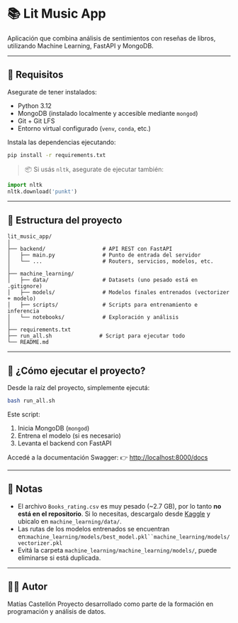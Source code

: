 # 📚 Lit Music App

Aplicación que combina análisis de sentimientos con reseñas de libros, utilizando Machine Learning, FastAPI y MongoDB.

---

## 🧠 Requisitos

Asegurate de tener instalados:

- Python 3.12
- MongoDB (instalado localmente y accesible mediante `mongod`)
- Git + Git LFS
- Entorno virtual configurado (`venv`, `conda`, etc.)

Instala las dependencias ejecutando:

```bash
pip install -r requirements.txt
```

> 📦 Si usás `nltk`, asegurate de ejecutar también:

```python
import nltk
nltk.download('punkt')
```

---

## 📁 Estructura del proyecto

```
lit_music_app/
│
├── backend/                  # API REST con FastAPI
│   ├── main.py               # Punto de entrada del servidor
│   └── ...                   # Routers, servicios, modelos, etc.
│
├── machine_learning/
│   ├── data/                 # Datasets (uno pesado está en .gitignore)
│   ├── models/               # Modelos finales entrenados (vectorizer + modelo)
│   ├── scripts/              # Scripts para entrenamiento e inferencia
│   └── notebooks/            # Exploración y análisis
│
├── requirements.txt
├── run_all.sh               # Script para ejecutar todo
└── README.md
```

---

## 🚀 ¿Cómo ejecutar el proyecto?

Desde la raíz del proyecto, simplemente ejecutá:

```bash
bash run_all.sh
```

Este script:

1. Inicia MongoDB (`mongod`)
2. Entrena el modelo (si es necesario)
3. Levanta el backend con FastAPI

Accedé a la documentación Swagger:
👉 [http://localhost:8000/docs](http://localhost:8000/docs)

---

## 📝 Notas

- El archivo `Books_rating.csv` es muy pesado (~2.7 GB), por lo tanto **no está en el repositorio**. Si lo necesitas, descargalo desde [Kaggle](https://www.kaggle.com/datasets/mohamedbakhet/amazon-books-reviews) y ubicalo en `machine_learning/data/`.
- Las rutas de los modelos entrenados se encuentran en:`machine_learning/models/best_model.pkl``machine_learning/models/vectorizer.pkl`
- Evitá la carpeta `machine_learning/machine_learning/models/`, puede eliminarse si está duplicada.

---

## 👨‍💻 Autor

Matías Castellón
Proyecto desarrollado como parte de la formación en programación y análisis de datos.
